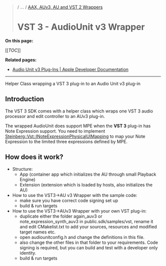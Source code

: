 >/ ... / [AAX, AUv3, AU and VST 2 Wrappers](../Wrappers/Index.md)
>
># VST 3 - AudioUnit v3 Wrapper

**On this page:**

[[_TOC_]]

**Related pages:**

- [Audio Unit v3 Plug-Ins | Apple Developer Documentation](https://developer.apple.com/documentation/audiotoolbox/audio_unit_v3_plug-ins?language=objc)

---

Helper Class wrapping a VST 3 plug-in to an Audio Unit v3 plug-in

## Introduction

The VST 3 SDK comes with a helper class which wraps one VST 3 audio processor and edit controller to an AUv3 plug-in.

The wrapped AudioUnit does support MPE when the **VST 3** plug-in has Note Expression support. You need to implement [Steinberg::Vst::INoteExpressionPhysicalUIMapping](https://steinbergmedia.github.io/vst3_doc/vstinterfaces/classSteinberg_1_1Vst_1_1INoteExpressionPhysicalUIMapping.html) to map your Note Expression to the limited three expressions defined by MPE.

## How does it work?

- Structure:
    - App (container app which initializes the AU through small Playback Engine)
    - Extension (extension which is loaded by hosts, also initializes the AU)
- How to use the VST3→AU v3 Wrapper with the sample code:
    - make sure you have correct code signing set up
    - build & run targets
- How to use the VST3->AUv3 Wrapper with your own VST plug-in:
    - duplicate either the folder again_auv3 or note_expression_synth_auv3 in public.sdk/samples/vst, rename it and edit CMakelist.txt to add your sources, resources and modified target names etc.
    - open audiounitconfig.h and change the definitions in this file.
    - also change the other files in that folder to your requirements. Code signing is required, but you can build and test with a developer only identity.
    - build & run targets